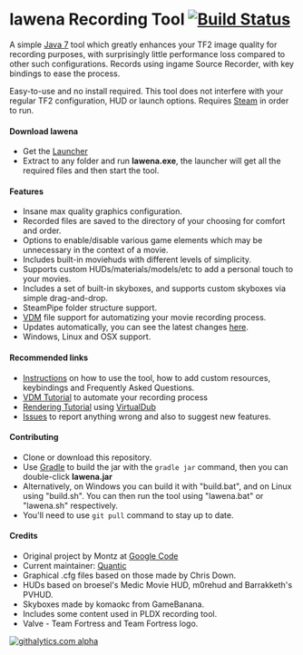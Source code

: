 lawena Recording Tool [![Build Status](https://travis-ci.org/iabarca/lawena-recording-tool.png)](https://travis-ci.org/iabarca/lawena-recording-tool)
=====================

A simple [Java 7](http://www.java.com/download/) tool which greatly enhances your TF2 image quality for recording purposes, with surprisingly little performance loss compared to other such configurations. Records using ingame Source Recorder, with key bindings to ease the process.

Easy-to-use and no install required. This tool does not interfere with your regular TF2 configuration, HUD or launch options. Requires [Steam](https://steamcommunity.com/) in order to run.

#### Download lawena
- Get the [Launcher](http://code.google.com/p/lawenarecordingtool/downloads/detail?name=lawena-recording-tool.v4.zip)
- Extract to any folder and run **lawena.exe**, the launcher will get all the required files and then start the tool.

#### Features
- Insane max quality graphics configuration. 
- Recorded files are saved to the directory of your choosing for comfort and order.
- Options to enable/disable various game elements which may be unnecessary in the context of a movie.
- Includes built-in moviehuds with different levels of simplicity.
- Supports custom HUDs/materials/models/etc to add a personal touch to your movies.
- Includes a set of built-in skyboxes, and supports custom skyboxes via simple drag-and-drop.
- SteamPipe folder structure support.
- [VDM](https://developer.valvesoftware.com/wiki/Demo_Recording_Tools) file support for automatizing your movie recording process.
- Updates automatically, you can see the latest changes [here](https://github.com/iabarca/lawena-recording-tool/commits/master).
- Windows, Linux and OSX support.

#### Recommended links
- [Instructions](http://code.google.com/p/lawenarecordingtool/wiki/Instructions) on how to use the tool, how to add custom resources, keybindings and Frequently Asked Questions.
- [VDM Tutorial](http://code.google.com/p/lawenarecordingtool/wiki/VDMtutorial) to automate your recording process
- [Rendering Tutorial](http://code.google.com/p/lawenarecordingtool/wiki/RenderingTutorial) using [VirtualDub](http://www.virtualdub.org/)
- [Issues](https://github.com/iabarca/lawena-recording-tool/issues) to report anything wrong and also to suggest new features.

#### Contributing
- Clone or download this repository.
- Use [Gradle](http://www.gradle.org/) to build the jar with the ``gradle jar`` command, then you can double-click **lawena.jar**
- Alternatively, on Windows you can build it with "build.bat", and on Linux using "build.sh". You can then run the tool using "lawena.bat" or "lawena.sh" respectively.
- You'll need to use ``git pull`` command to stay up to date.

#### Credits
- Original project by Montz at [Google Code](http://code.google.com/p/lawenarecordingtool/)
- Current maintainer: [Quantic](http://steamcommunity.com/id/thepropane)
- Graphical .cfg files based on those made by Chris Down.
- HUDs based on broesel's Medic Movie HUD, m0rehud and Barrakketh's PVHUD.
- Skyboxes made by komaokc from GameBanana.
- Includes some content used in PLDX recording tool.
- Valve - Team Fortress and Team Fortress logo.


[![githalytics.com alpha](https://cruel-carlota.pagodabox.com/f54384a134a114f62e4ff6f8bdd2561d "githalytics.com")](http://githalytics.com/iabarca/lawena-recording-tool)